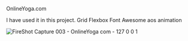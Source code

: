 OnlineYoga.com

I have used it in this project.
Grid
Flexbox
Font Awesome
aos animation

![FireShot Capture 003 - OnlineYoga com - 127 0 0 1](https://github.com/PrinceKashyap08/OnlineYoga.com/assets/153056595/84ac01e1-5cfa-4327-be6b-f2345ae476da)

